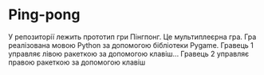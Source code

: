 # Ping-pong
У репозиторії лежить прототип гри Пінгпонг. Це мультиплеєрна гра.
Гра реалізована мовою Python за
допомогою бібліотеки Pygame.
Гравець 1 управляє лівою ракеткою за
допомогою клавіш... Гравець 2 управляє
правою ракеткою за допомогою клавіш 

